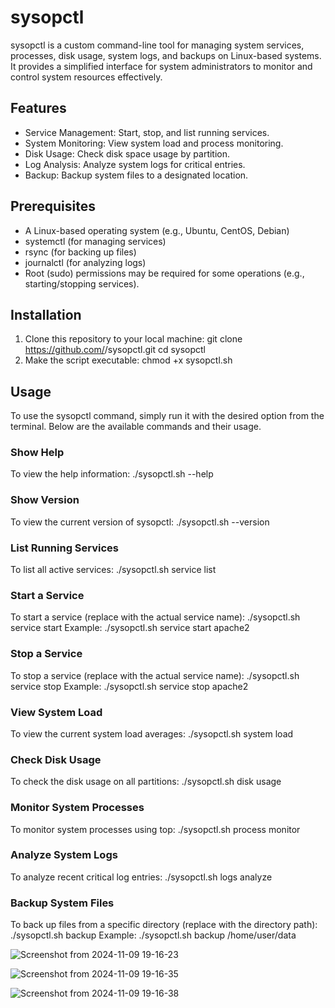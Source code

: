 
# sysopctl
sysopctl is a custom command-line tool for managing system services, processes, disk usage,
system logs, and backups on Linux-based systems. It provides a simplified interface for system
administrators to monitor and control system resources effectively.
## Features
- Service Management: Start, stop, and list running services.
- System Monitoring: View system load and process monitoring.
- Disk Usage: Check disk space usage by partition.
- Log Analysis: Analyze system logs for critical entries.
- Backup: Backup system files to a designated location.
## Prerequisites
- A Linux-based operating system (e.g., Ubuntu, CentOS, Debian)
- systemctl (for managing services)
- rsync (for backing up files)
- journalctl (for analyzing logs)
- Root (sudo) permissions may be required for some operations (e.g., starting/stopping services).
## Installation
1. Clone this repository to your local machine:
git clone https://github.com/<your-username>/sysopctl.git
cd sysopctl
2. Make the script executable:
chmod +x sysopctl.sh
## Usage
To use the sysopctl command, simply run it with the desired option from the terminal. Below are the
available commands and their usage.
### Show Help
To view the help information:
./sysopctl.sh --help
### Show Version
To view the current version of sysopctl:
./sysopctl.sh --version
### List Running Services
To list all active services:
./sysopctl.sh service list
### Start a Service
To start a service (replace <service-name> with the actual service name):
./sysopctl.sh service start <service-name>
Example:
./sysopctl.sh service start apache2
### Stop a Service
To stop a service (replace <service-name> with the actual service name):
./sysopctl.sh service stop <service-name>
Example:
./sysopctl.sh service stop apache2
### View System Load
To view the current system load averages:
./sysopctl.sh system load
### Check Disk Usage
To check the disk usage on all partitions:
./sysopctl.sh disk usage
### Monitor System Processes
To monitor system processes using top:
./sysopctl.sh process monitor
### Analyze System Logs
To analyze recent critical log entries:
./sysopctl.sh logs analyze
### Backup System Files
To back up files from a specific directory (replace <path> with the directory path):
./sysopctl.sh backup <path>
Example:
./sysopctl.sh backup /home/user/data

![Screenshot from 2024-11-09 19-16-23](https://github.com/user-attachments/assets/988a342f-6073-4584-b3be-6353dda4992c)

![Screenshot from 2024-11-09 19-16-35](https://github.com/user-attachments/assets/b8d5ebac-e13a-4ba0-9944-e8a668db971d)

![Screenshot from 2024-11-09 19-16-38](https://github.com/user-attachments/assets/ae7aaf67-4918-4ca4-8471-1d290beae8f5)






